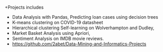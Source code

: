 +Projects includes
- Data Analysis with Pandas, Predicting loan cases using decision trees
- K-means clustering on COVID-19 datasheet
- Hierarchical clustering Self-learning on Wolverhampton and Dudley,
- Market Basket Analysis using Apriori,
- Sentiment Analysis on IMDB movie reviews.
- https://github.com/2abet/Data-Mining-and-Informatics-Projects
